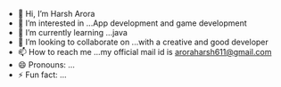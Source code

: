 - 👋 Hi, I’m Harsh Arora
- 👀 I’m interested in ...App development and game development
- 🌱 I’m currently learning ...java 
- 💞️ I’m looking to collaborate on ...with a creative and good developer 
- 📫 How to reach me ...my official mail id is aroraharsh611@gmail.com
- 😄 Pronouns: ...
- ⚡ Fun fact: ...

<!---
Harxh1/Harxh1 is a ✨ special ✨ repository because its `README.md` (this file) appears on your GitHub profile.
You can click the Preview link to take a look at your changes.
--->
